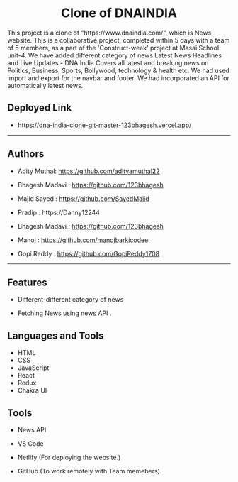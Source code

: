 
<h1 align="center">Clone of DNAINDIA</h1>
This project is a clone of "https://www.dnaindia.com/", which is News website. This is a collaborative project, completed within 5 days with a team of 5 members, as a part of the 'Construct-week' project at Masai School unit-4. We have added different category of news Latest News Headlines and Live Updates - DNA India Covers all latest and breaking news on Politics, Business, Sports, Bollywood, technology & health etc. We had used import and export for the navbar and footer. We had incorporated an API for automatically latest news.

## Deployed Link

* https://dna-india-clone-git-master-123bhagesh.vercel.app/
<hr>

## Authors

* Adity Muthal: https://github.com/adityamuthal22

* Bhagesh Madavi : https://github.com/123bhagesh

* Majid Sayed : https://github.com/SayedMajid

* Pradip : https://Danny12244

* Bhagesh Madavi : https://github.com/123bhagesh

* Manoj : https://github.com/manojbarkicodee

* Gopi Reddy : https://github.com/GopiReddy1708
<hr>

## Features

* Different-different category of news

* Fetching News using news API .


## Languages and Tools

* HTML
* CSS
* JavaScript
* React
* Redux
* Chakra UI

## Tools

* News API

* VS Code

* Netlify (For deploying the website.)

* GitHub (To work remotely with Team memebers).
